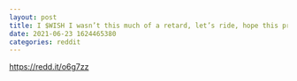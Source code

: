 ```yaml
--- 
layout: post 
title: I $WISH I wasn’t this much of a retard, let’s ride, hope this prints! 
date: 2021-06-23 1624465380 
categories: reddit 
--- 
```

https://redd.it/o6g7zz